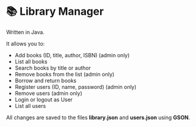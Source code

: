 # 📚 Library Manager

Written in Java.

It allows you to:

- Add books (ID, title, author, ISBN) (admin only)
- List all books
- Search books by title or author
- Remove books from the list (admin only)
- Borrow and return books
- Register users (ID, name, password) (admin only)
- Remove users (admin only)
- Login or logout as User
- List all users

All changes are saved to the files **library.json** and **users.json** using **GSON**.
